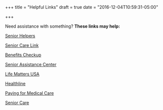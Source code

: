+++
title = "Helpful Links"
draft = true
date = "2016-12-04T10:59:31-05:00"

+++

Need assistance with something? **These links may help:**

[Senior Helpers](http://www.seniorhelpers.com/)

[Senior Care Link](http://seniorcarelink.org)

[Benefits Checkup](https://www.benefitscheckup.org/)

[Senior Assistance Center](http://seniorassistancecenter.org/)

[Life Matters USA](https://lifemattersusa.com/)

[Healthline](http://www.healthline.com/)

[Paying for Medical Care](https://www.usa.gov/paying-for-medical)

[Senior Care](https://www.care.com/senior-care)

